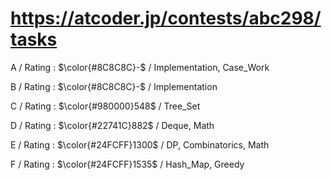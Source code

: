 # https://atcoder.jp/contests/abc298/tasks

A / Rating : $\color{#8C8C8C}-$ / Implementation, Case_Work

B / Rating : $\color{#8C8C8C}-$ / Implementation

C / Rating : $\color{#980000}548$ / Tree_Set

D / Rating : $\color{#22741C}882$ / Deque, Math

E / Rating : $\color{#24FCFF}1300$ / DP, Combinatorics, Math

F / Rating : $\color{#24FCFF}1535$ / Hash_Map, Greedy
